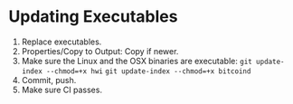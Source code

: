 # Updating Executables

1. Replace executables.
2. Properties/Copy to Output: Copy if newer.
3. Make sure the Linux and the OSX binaries are executable:
	`git update-index --chmod=+x hwi`
	`git update-index --chmod=+x bitcoind`
4. Commit, push.
5. Make sure CI passes.

